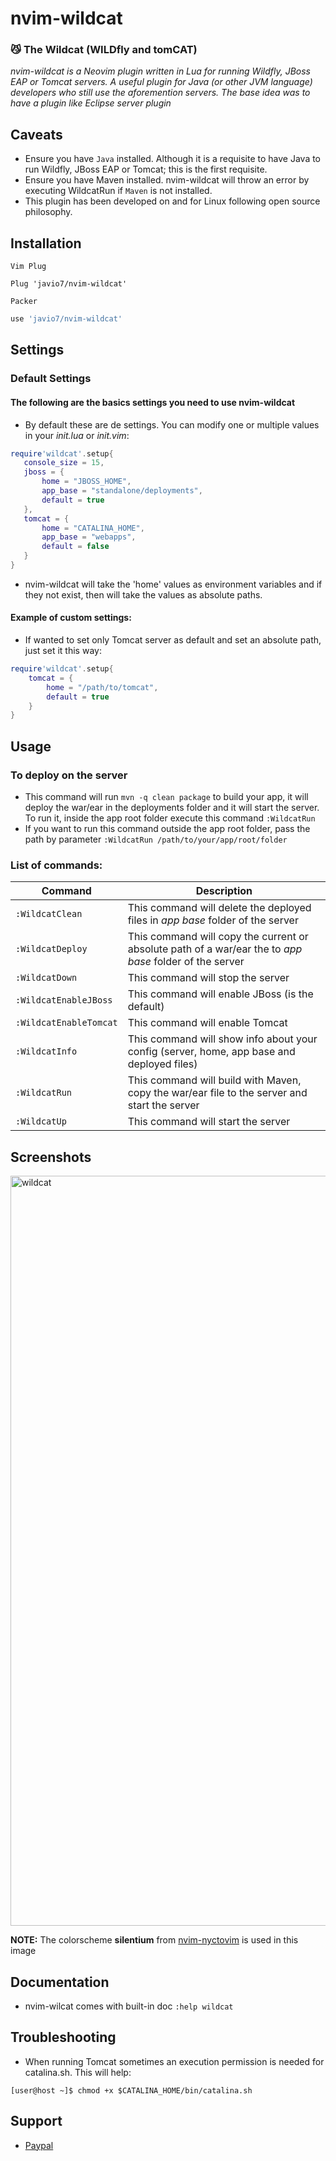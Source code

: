 # nvim-wildcat
### :smirk_cat: The Wildcat (WILDfly and tomCAT)
*nvim-wildcat is a Neovim plugin written in Lua for running Wildfly, JBoss EAP or Tomcat servers. A useful plugin for Java (or other JVM language) developers who still use the aforemention servers. The base idea was to have a plugin like Eclipse server plugin*

## Caveats
- Ensure you have `Java` installed. Although it is a requisite to have Java to run Wildfly, JBoss EAP or Tomcat; this is the first requisite. 
- Ensure you have Maven installed. nvim-wildcat will throw an error by executing WildcatRun if `Maven` is not installed.
- This plugin has been developed on and for Linux following open source philosophy.

## Installation
`Vim Plug`
```vim
Plug 'javio7/nvim-wildcat'
```
`Packer`
```lua
use 'javio7/nvim-wildcat'
```

## Settings
### Default Settings
#### The following are the basics settings you need to use nvim-wildcat

- By default these are de settings. You can modify one or multiple values in your _init.lua_ or _init.vim_:
```lua
require'wildcat'.setup{
   console_size = 15,
   jboss = {
       home = "JBOSS_HOME",
       app_base = "standalone/deployments",
       default = true
   },
   tomcat = {
       home = "CATALINA_HOME",
       app_base = "webapps",
       default = false
   }
}
```

- nvim-wildcat will take the 'home' values as environment variables and if they not exist, then will take the values as absolute paths.

#### Example of custom settings:
- If wanted to set only Tomcat server as default and set an absolute path, just set it this way:
```lua
require'wildcat'.setup{
    tomcat = {
        home = "/path/to/tomcat",
        default = true
    }
}
```

## Usage
### To deploy on the server
- This command will run `mvn -q clean package` to build your app, it will deploy the war/ear in the deployments folder and it will start the server. To run it, inside the app root folder execute this command `:WildcatRun`
- If you want to run this command outside the app root folder, pass the path by parameter `:WildcatRun /path/to/your/app/root/folder`

### List of commands:
| Command | Description                       |
| -------------- | --------------------------------- |
| `:WildcatClean`  | This command will delete the deployed files in _app base_ folder of the server |
| `:WildcatDeploy` | This command will copy the current or absolute path of a war/ear the to _app base_ folder of the server |
| `:WildcatDown`   | This command will stop the server |
| `:WildcatEnableJBoss` | This command will enable JBoss (is the default) |
| `:WildcatEnableTomcat` | This command will enable Tomcat |
| `:WildcatInfo` | This command will show info about your config (server, home, app base and deployed files) |
| `:WildcatRun`    | This command will build with Maven, copy the war/ear file to the server and start the server|
| `:WildcatUp` | This command will start the server |

## Screenshots

<img src="https://github.com/javio7/img/blob/master/nvim-wildcat/wildcat.gif?raw=true" alt="wildcat" style="width:1200px;"/>

**NOTE:** The colorscheme **silentium** from [nvim-nyctovim](https://github.com/javio7/nvim-nyctovim) is used in this image

## Documentation
- nvim-wilcat comes with built-in doc `:help wildcat`

## Troubleshooting
- When running Tomcat sometimes an execution permission is needed for catalina.sh. This will help:
```console
[user@host ~]$ chmod +x $CATALINA_HOME/bin/catalina.sh
```
## Support
- [Paypal](https://www.paypal.com/donate/?hosted_button_id=DT5ZGHRJKYJ8C)
